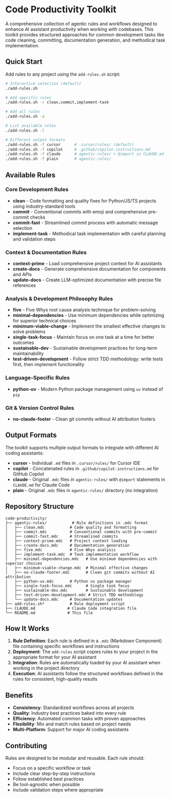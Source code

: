 # Code Productivity Toolkit

A comprehensive collection of agentic rules and workflows designed to enhance AI assistant productivity when working with codebases. This toolkit provides structured approaches for common development tasks like code cleaning, committing, documentation generation, and methodical task implementation.

## Quick Start

Add rules to any project using the `add-rules.sh` script:

```bash
# Interactive selection (default)
./add-rules.sh

# Add specific rules
./add-rules.sh -r clean,commit,implement-task

# Add all rules
./add-rules.sh -a

# List available rules  
./add-rules.sh -l

# Different output formats
./add-rules.sh -f cursor      # .cursor/rules/ (default)
./add-rules.sh -f copilot     # .github/copilot-instructions.md
./add-rules.sh -f claude      # agentic-rules/ + @import in CLAUDE.md
./add-rules.sh -f plain       # agentic-rules/
```

## Available Rules

### Core Development Rules
- **clean** - Code formatting and quality fixes for Python/JS/TS projects using industry-standard tools
- **commit** - Conventional commits with emoji and comprehensive pre-commit checks  
- **commit-fast** - Streamlined commit process with automatic message selection
- **implement-task** - Methodical task implementation with careful planning and validation steps

### Context & Documentation Rules
- **context-prime** - Load comprehensive project context for AI assistants
- **create-docs** - Generate comprehensive documentation for components and APIs
- **update-docs** - Create LLM-optimized documentation with precise file references

### Analysis & Development Philosophy Rules
- **five** - Five Whys root cause analysis technique for problem-solving
- **minimal-dependencies** - Use minimum dependencies while optimizing for superior technical choices
- **minimum-viable-change** - Implement the smallest effective changes to solve problems
- **single-task-focus** - Maintain focus on one task at a time for better outcomes
- **sustainable-dev** - Sustainable development practices for long-term maintainability
- **test-driven-development** - Follow strict TDD methodology: write tests first, then implement functionality

### Language-Specific Rules
- **python-uv** - Modern Python package management using `uv` instead of `pip`

### Git & Version Control Rules
- **no-claude-footer** - Clean git commits without AI attribution footers

## Output Formats

The toolkit supports multiple output formats to integrate with different AI coding assistants:

- **cursor** - Individual `.md` files in `.cursor/rules/` for Cursor IDE
- **copilot** - Concatenated rules in `.github/copilot-instructions.md` for GitHub Copilot  
- **claude** - Original `.mdc` files in `agentic-rules/` with `@import` statements in `CLAUDE.md` for Claude Code
- **plain** - Original `.mdc` files in `agentic-rules/` directory (no integration)

## Repository Structure

```
code-productivity/
├── agentic-rules/           # Rule definitions in .mdc format
│   ├── clean.mdc           # Code quality and formatting
│   ├── commit.mdc          # Conventional commits with pre-commit
│   ├── commit-fast.mdc     # Streamlined commits
│   ├── context-prime.mdc   # Project context loading
│   ├── create-docs.mdc     # Documentation generation
│   ├── five.mdc            # Five Whys analysis
│   ├── implement-task.mdc  # Task implementation workflow
│   ├── minimal-dependencies.mdc   # Use minimum dependencies with superior choices
│   ├── minimum-viable-change.mdc  # Minimal effective changes
│   ├── no-claude-footer.mdc       # Clean git commits without AI attribution
│   ├── python-uv.mdc       # Python uv package manager
│   ├── single-task-focus.mdc      # Single task focus
│   ├── sustainable-dev.mdc        # Sustainable development
│   ├── test-driven-development.mdc # Strict TDD methodology
│   └── update-docs.mdc     # Documentation updates
├── add-rules.sh*           # Rule deployment script
├── CLAUDE.md              # Claude Code integration file
└── README.md              # This file
```

## How It Works

1. **Rule Definition**: Each rule is defined in a `.mdc` (Markdown Component) file containing specific workflows and instructions
2. **Deployment**: The `add-rules` script copies rules to your project in the appropriate format for your AI assistant
3. **Integration**: Rules are automatically loaded by your AI assistant when working in the project directory
4. **Execution**: AI assistants follow the structured workflows defined in the rules for consistent, high-quality results

## Benefits

- **Consistency**: Standardized workflows across all projects
- **Quality**: Industry best practices baked into every rule  
- **Efficiency**: Automated common tasks with proven approaches
- **Flexibility**: Mix and match rules based on project needs
- **Multi-Platform**: Support for major AI coding assistants

## Contributing

Rules are designed to be modular and reusable. Each rule should:
- Focus on a specific workflow or task
- Include clear step-by-step instructions
- Follow established best practices
- Be tool-agnostic when possible
- Include validation steps where appropriate